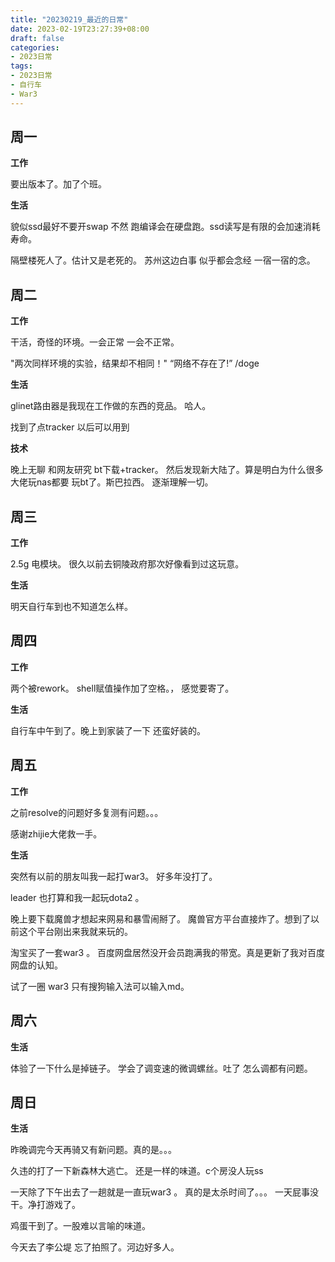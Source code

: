 ```yaml
---
title: "20230219_最近的日常"
date: 2023-02-19T23:27:39+08:00
draft: false
categories:
- 2023日常
tags:
- 2023日常
- 自行车
- War3
---
```





## 周一

**工作**

要出版本了。加了个班。

**生活**

貌似ssd最好不要开swap 不然 跑编译会在硬盘跑。ssd读写是有限的会加速消耗寿命。

隔壁楼死人了。估计又是老死的。 苏州这边白事 似乎都会念经 一宿一宿的念。


## 周二

**工作**

干活，奇怪的环境。一会正常 一会不正常。 

"两次同样环境的实验，结果却不相同！"   “网络不存在了!”  /doge

**生活**

glinet路由器是我现在工作做的东西的竞品。  哈人。

找到了点tracker 以后可以用到


**技术**

晚上无聊 和网友研究 bt下载+tracker。 然后发现新大陆了。算是明白为什么很多大佬玩nas都要 玩bt了。斯巴拉西。 逐渐理解一切。




## 周三


**工作**

2.5g 电模块。  很久以前去铜陵政府那次好像看到过这玩意。



**生活**

明天自行车到也不知道怎么样。 



## 周四


**工作**

 两个被rework。 shell赋值操作加了空格。， 感觉要寄了。


**生活**

自行车中午到了。晚上到家装了一下 还蛮好装的。



## 周五


**工作**

之前resolve的问题好多复测有问题。。。

感谢zhijie大佬救一手。


**生活**

突然有以前的朋友叫我一起打war3。 好多年没打了。

leader 也打算和我一起玩dota2 。 

晚上要下载魔兽才想起来网易和暴雪闹掰了。 魔兽官方平台直接炸了。想到了以前这个平台刚出来我就来玩的。

淘宝买了一套war3 。 百度网盘居然没开会员跑满我的带宽。真是更新了我对百度网盘的认知。


试了一圈 war3 只有搜狗输入法可以输入md。


## 周六

**生活**


体验了一下什么是掉链子。  学会了调变速的微调螺丝。吐了 怎么调都有问题。



## 周日



**生活**

昨晚调完今天再骑又有新问题。真的是。。。

久违的打了一下新森林大逃亡。 还是一样的味道。c个房没人玩ss

一天除了下午出去了一趟就是一直玩war3  。 真的是太杀时间了。。。 一天屁事没干。净打游戏了。

鸡蛋干到了。一股难以言喻的味道。

今天去了李公堤 忘了拍照了。河边好多人。


